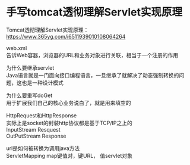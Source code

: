 # 手写tomcat透彻理解Servlet实现原理

Tomcat透彻理解Servlet实现原理：https://www.365yg.com/i6511939010108064264




web.xml   
告诉Web容器，浏览器的URL和业务对象进行关联，相当于一个注册的作用   

为什么要继承servlet   
Java语言就是一门面向接口编程语言，一旦继承了就解决了动态强制转换的问题，这也是一种设计模式   

为什么要重写doGet    
用于扩展我们自己的核心业务说白了，就是用来填空的   

HttpRequest和HttpResponse    
实际上是socket的封装http协议都是基于TCP/IP之上的   
InputStream Resquest  
OutPutStream Response   


url是如何被转换为调用java方法   
ServletMapping map键值对，键URL， 值servlet对象   

